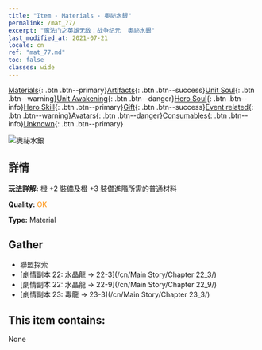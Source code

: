 ```yaml
---
title: "Item - Materials - 奧祕水銀"
permalink: /mat_77/
excerpt: "魔法门之英雄无敌：战争纪元  奧祕水銀"
last_modified_at: 2021-07-21
locale: cn
ref: "mat_77.md"
toc: false
classes: wide
---
```

 [Materials](/ItemsCN/){: .btn .btn--primary}[Artifacts](/ItemsCN/Artifacts/){: .btn .btn--success}[Unit Soul](/ItemsCN/UnitSoul/){: .btn .btn--warning}[Unit Awakening](/ItemsCN/UnitAwakening/){: .btn .btn--danger}[Hero Soul](/ItemsCN/HeroSoul/){: .btn .btn--info}[Hero Skill](/ItemsCN/HeroSkill/){: .btn .btn--primary}[Gift](/ItemsCN/Gift/){: .btn .btn--success}[Event related](/ItemsCN/Events/){: .btn .btn--warning}[Avatars](/ItemsCN/Avatars/){: .btn .btn--danger}[Consumables](/ItemsCN/Consumables/){: .btn .btn--info}[Unknown](/ItemsCN/Unknown/){: .btn .btn--primary}

 ![奧祕水銀](/images/t/i_cailiao_shuiyin3.png)

## 詳情
 **玩法詳解:** 橙 +2 裝備及橙 +3 裝備進階所需的普通材料

 **Quality:** <span style="color: #FF8C00">OK</span>

 **Type:** Material

## Gather

*    聯盟探索 
*    [劇情副本 22: 水晶龍 -> 22-3](/cn/Main Story/Chapter 22_3/) 
*    [劇情副本 22: 水晶龍 -> 22-9](/cn/Main Story/Chapter 22_9/) 
*    [劇情副本 23: 毒龍 -> 23-3](/cn/Main Story/Chapter 23_3/) 

## This item contains:

  None

